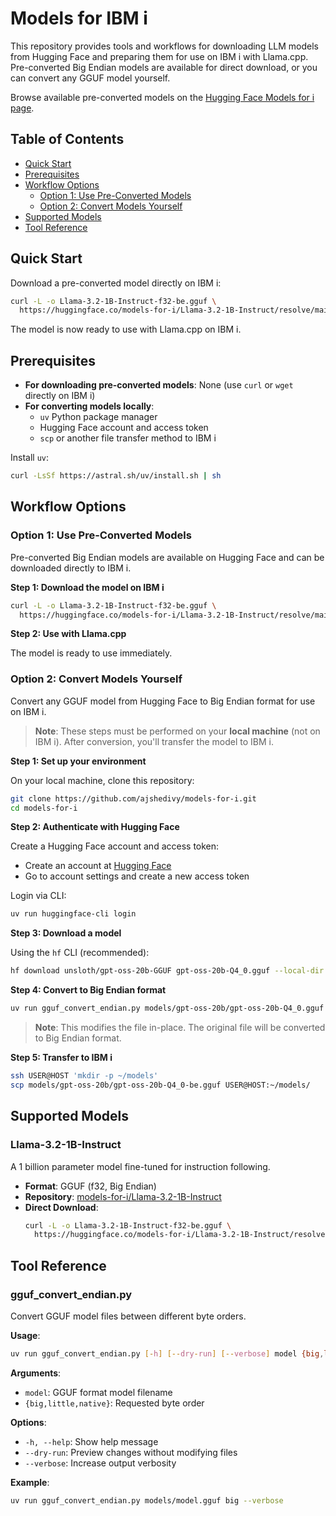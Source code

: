 # Models for IBM i

This repository provides tools and workflows for downloading LLM models from Hugging Face and preparing them for use on IBM i with Llama.cpp. Pre-converted Big Endian models are available for direct download, or you can convert any GGUF model yourself.

Browse available pre-converted models on the [Hugging Face Models for i page](https://huggingface.co/models-for-i).

## Table of Contents
- [Quick Start](#quick-start)
- [Prerequisites](#prerequisites)
- [Workflow Options](#workflow-options)
  - [Option 1: Use Pre-Converted Models](#option-1-use-pre-converted-models)
  - [Option 2: Convert Models Yourself](#option-2-convert-models-yourself)
- [Supported Models](#supported-models)
- [Tool Reference](#tool-reference)

## Quick Start

Download a pre-converted model directly on IBM i:

```bash
curl -L -o Llama-3.2-1B-Instruct-f32-be.gguf \
  https://huggingface.co/models-for-i/Llama-3.2-1B-Instruct/resolve/main/Llama-3.2-1B-Instruct-f32-be.gguf
```

The model is now ready to use with Llama.cpp on IBM i.

## Prerequisites

- **For downloading pre-converted models**: None (use `curl` or `wget` directly on IBM i)
- **For converting models locally**:
  - `uv` Python package manager
  - Hugging Face account and access token
  - `scp` or another file transfer method to IBM i

Install `uv`:
```bash
curl -LsSf https://astral.sh/uv/install.sh | sh
```

## Workflow Options

### Option 1: Use Pre-Converted Models

Pre-converted Big Endian models are available on Hugging Face and can be downloaded directly to IBM i.

**Step 1: Download the model on IBM i**

```bash
curl -L -o Llama-3.2-1B-Instruct-f32-be.gguf \
  https://huggingface.co/models-for-i/Llama-3.2-1B-Instruct/resolve/main/Llama-3.2-1B-Instruct-f32-be.gguf
```

**Step 2: Use with Llama.cpp**

The model is ready to use immediately.

### Option 2: Convert Models Yourself

Convert any GGUF model from Hugging Face to Big Endian format for use on IBM i.

> **Note**: These steps must be performed on your **local machine** (not on IBM i). After conversion, you'll transfer the model to IBM i.

**Step 1: Set up your environment**

On your local machine, clone this repository:
```bash
git clone https://github.com/ajshedivy/models-for-i.git
cd models-for-i
```

**Step 2: Authenticate with Hugging Face**

Create a Hugging Face account and access token:
- Create an account at [Hugging Face](https://huggingface.co/)
- Go to account settings and create a new access token

Login via CLI:
```bash
uv run huggingface-cli login
```

**Step 3: Download a model**

Using the `hf` CLI (recommended):
```bash
hf download unsloth/gpt-oss-20b-GGUF gpt-oss-20b-Q4_0.gguf --local-dir models/gpt-oss-20b
```

**Step 4: Convert to Big Endian format**

```bash
uv run gguf_convert_endian.py models/gpt-oss-20b/gpt-oss-20b-Q4_0.gguf big
```

> **Note**: This modifies the file in-place. The original file will be converted to Big Endian format.

**Step 5: Transfer to IBM i**

```bash
ssh USER@HOST 'mkdir -p ~/models'
scp models/gpt-oss-20b/gpt-oss-20b-Q4_0-be.gguf USER@HOST:~/models/
```

## Supported Models

### Llama-3.2-1B-Instruct
A 1 billion parameter model fine-tuned for instruction following.

- **Format**: GGUF (f32, Big Endian)
- **Repository**: [models-for-i/Llama-3.2-1B-Instruct](https://huggingface.co/models-for-i/Llama-3.2-1B-Instruct)
- **Direct Download**:
  ```bash
  curl -L -o Llama-3.2-1B-Instruct-f32-be.gguf \
    https://huggingface.co/models-for-i/Llama-3.2-1B-Instruct/resolve/main/Llama-3.2-1B-Instruct-f32-be.gguf
  ```

## Tool Reference

### gguf_convert_endian.py

Convert GGUF model files between different byte orders.

**Usage**:
```bash
uv run gguf_convert_endian.py [-h] [--dry-run] [--verbose] model {big,little,native}
```

**Arguments**:
- `model`: GGUF format model filename
- `{big,little,native}`: Requested byte order

**Options**:
- `-h, --help`: Show help message
- `--dry-run`: Preview changes without modifying files
- `--verbose`: Increase output verbosity

**Example**:
```bash
uv run gguf_convert_endian.py models/model.gguf big --verbose
```





